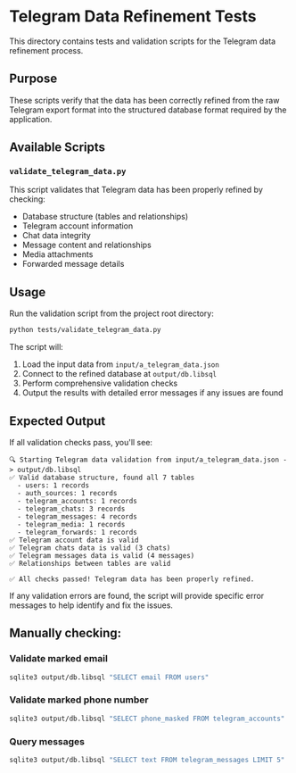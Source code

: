 # Telegram Data Refinement Tests

This directory contains tests and validation scripts for the Telegram data refinement process.

## Purpose

These scripts verify that the data has been correctly refined from the raw Telegram export format into the structured database format required by the application.

## Available Scripts

### `validate_telegram_data.py`

This script validates that Telegram data has been properly refined by checking:

- Database structure (tables and relationships)
- Telegram account information
- Chat data integrity
- Message content and relationships
- Media attachments
- Forwarded message details

## Usage

Run the validation script from the project root directory:

```bash
python tests/validate_telegram_data.py
```

The script will:
1. Load the input data from `input/a_telegram_data.json`
2. Connect to the refined database at `output/db.libsql`
3. Perform comprehensive validation checks
4. Output the results with detailed error messages if any issues are found

## Expected Output

If all validation checks pass, you'll see:

```
🔍 Starting Telegram data validation from input/a_telegram_data.json -> output/db.libsql
✅ Valid database structure, found all 7 tables
  - users: 1 records
  - auth_sources: 1 records
  - telegram_accounts: 1 records
  - telegram_chats: 3 records
  - telegram_messages: 4 records
  - telegram_media: 1 records
  - telegram_forwards: 1 records
✅ Telegram account data is valid
✅ Telegram chats data is valid (3 chats)
✅ Telegram messages data is valid (4 messages)
✅ Relationships between tables are valid

✅ All checks passed! Telegram data has been properly refined.
```

If any validation errors are found, the script will provide specific error messages to help identify and fix the issues. 


## Manually checking:

### Validate marked email
```bash
sqlite3 output/db.libsql "SELECT email FROM users"
```

### Validate marked phone number
```bash
sqlite3 output/db.libsql "SELECT phone_masked FROM telegram_accounts"
```

### Query messages
```bash
sqlite3 output/db.libsql "SELECT text FROM telegram_messages LIMIT 5"
```